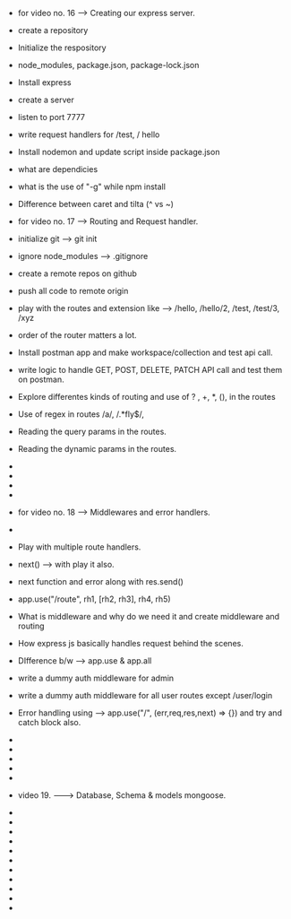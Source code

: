 - for video no. 16 --> Creating our express server.

- create a repository
- Initialize the respository
- node_modules, package.json, package-lock.json
- Install express
- create a server
- listen to port 7777
- write request handlers for /test, / hello
- Install nodemon and update script inside package.json
- what are dependicies
- what is the use of "-g" while npm install
- Difference between caret and tilta (^ vs ~)




- for video no. 17 --> Routing and Request handler.

- initialize git --> git init
- ignore node_modules --> .gitignore
- create a remote repos on github
- push all code to remote origin
- play with the routes and extension like --> /hello, /hello/2, /test, /test/3, /xyz
- order of the router matters a lot.
- Install postman app and make workspace/collection and test api call.
- write logic to handle GET, POST, DELETE, PATCH API call and test them on postman.
- Explore differentes kinds of routing and use of ? , +, *, (), in the routes
- Use of regex in routes /a/, /.*fly$/, 
- Reading the query params in the routes.
- Reading the dynamic params in the routes.
-
-
-
-
- for video no. 18 --> Middlewares and error handlers.
-
- Play with multiple route handlers.
- next()   --> with play it also.
- next function and error along with res.send()
- app.use("/route", rh1, [rh2, rh3], rh4, rh5)
- What is middleware and why do we need it and create middleware and routing 
- How express js basically handles request behind the scenes.
- DIfference b/w --> app.use & app.all
- write a dummy auth middleware for admin
- write a dummy auth middleware for all user routes except /user/login
- Error handling using --> app.use("/", (err,req,res,next) => {})  and try and catch block also.
-
-
-
-
-
- video 19. ---> Database, Schema & models mongoose.
-

-
-
-
-
-
-
-
-
-


-

